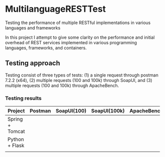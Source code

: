 # MultilanguageRESTTest
Testing the performance of multiple RESTful implementations in various languages and frameworks

In this project I attempt to give some clarity on the performance and initial overhead of REST services implemented in various programming languages, frameworks, and containers.

## Testing approach

Testing consist of three types of tests: (1) a single request through postman 7.2.2 (x64), (2) multiple requests (100 and 100k) through SoapUI, and (3) multiple requests (100 and 100k) through ApacheBench.

### Testing results

|Project|Postman|SoapUI(100)|SoapUI(100k)|ApacheBench(100)|ApacheBench(100k)|
|---|---|---|---|---|---|
|Spring + Tomcat||||||
|Python + Flask||||||
|||||||
